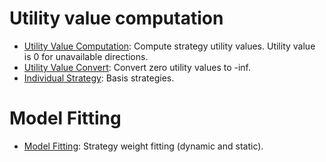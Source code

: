 # Utility value computation

* [Utility Value Computation](./PreEstimation.py): Compute strategy utility values. Utility value is 0 for unavailable directions.
* [Utility Value Convert](./UtilityConvert.py): Convert zero utility values to -inf.
* [Individual Strategy](./Agent): Basis strategies.

# Model Fitting

* [Model Fitting](./MergeFitting.py): Strategy weight fitting (dynamic and static).